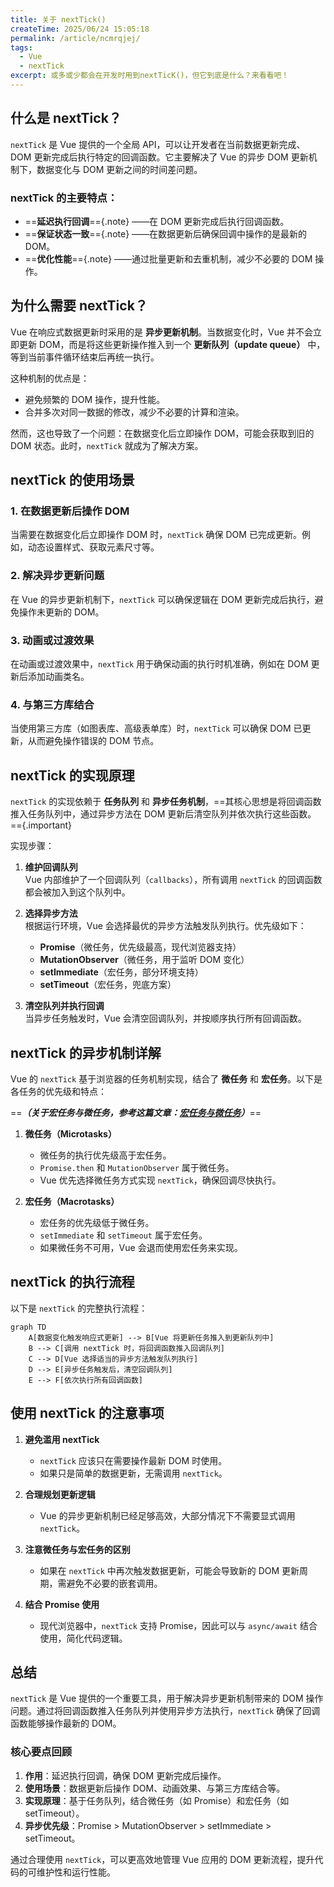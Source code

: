 ```yaml
---
title: 关于 nextTick()
createTime: 2025/06/24 15:05:18
permalink: /article/ncmrqjej/
tags:
  - Vue
  - nextTick
excerpt: 或多或少都会在开发时用到nextTicK()，但它到底是什么？来看看吧！
---
```

## 什么是 nextTick？

`nextTick` 是 Vue 提供的一个全局 API，可以让开发者在当前数据更新完成、DOM 更新完成后执行特定的回调函数。它主要解决了 Vue 的异步 DOM 更新机制下，数据变化与 DOM 更新之间的时间差问题。

### nextTick 的主要特点：
- ==**延迟执行回调**=={.note} ——在 DOM 更新完成后执行回调函数。
- ==**保证状态一致**=={.note} ——在数据更新后确保回调中操作的是最新的 DOM。
- ==**优化性能**=={.note} ——通过批量更新和去重机制，减少不必要的 DOM 操作。


## 为什么需要 nextTick？

Vue 在响应式数据更新时采用的是 **异步更新机制**。当数据变化时，Vue 并不会立即更新 DOM，而是将这些更新操作推入到一个 **更新队列（update queue）** 中，等到当前事件循环结束后再统一执行。

这种机制的优点是：
- 避免频繁的 DOM 操作，提升性能。
- 合并多次对同一数据的修改，减少不必要的计算和渲染。

然而，这也导致了一个问题：在数据变化后立即操作 DOM，可能会获取到旧的 DOM 状态。此时，`nextTick` 就成为了解决方案。


## nextTick 的使用场景

### 1. 在数据更新后操作 DOM
当需要在数据变化后立即操作 DOM 时，`nextTick` 确保 DOM 已完成更新。例如，动态设置样式、获取元素尺寸等。

### 2. 解决异步更新问题
在 Vue 的异步更新机制下，`nextTick` 可以确保逻辑在 DOM 更新完成后执行，避免操作未更新的 DOM。

### 3. 动画或过渡效果
在动画或过渡效果中，`nextTick` 用于确保动画的执行时机准确，例如在 DOM 更新后添加动画类名。

### 4. 与第三方库结合
当使用第三方库（如图表库、高级表单库）时，`nextTick` 可以确保 DOM 已更新，从而避免操作错误的 DOM 节点。

## nextTick 的实现原理

`nextTick` 的实现依赖于 **任务队列** 和 **异步任务机制**，==其核心思想是将回调函数推入任务队列中，通过异步方法在 DOM 更新后清空队列并依次执行这些函数。=={.important}

实现步骤：
1. **维护回调队列**  
   Vue 内部维护了一个回调队列（`callbacks`），所有调用 `nextTick` 的回调函数都会被加入到这个队列中。

2. **选择异步方法**  
   根据运行环境，Vue 会选择最优的异步方法触发队列执行。优先级如下：
   - **Promise**（微任务，优先级最高，现代浏览器支持）
   - **MutationObserver**（微任务，用于监听 DOM 变化）
   - **setImmediate**（宏任务，部分环境支持）
   - **setTimeout**（宏任务，兜底方案）

3. **清空队列并执行回调**  
   当异步任务触发时，Vue 会清空回调队列，并按顺序执行所有回调函数。

## nextTick 的异步机制详解

Vue 的 `nextTick` 基于浏览器的任务机制实现，结合了 **微任务** 和 **宏任务**。以下是各任务的优先级和特点：

==**_（关于宏任务与微任务，参考这篇文章：[宏任务与微任务](/前端开发/宏任务与微任务.md)）_**==

1. **微任务（Microtasks）**  
   - 微任务的执行优先级高于宏任务。
   - `Promise.then` 和 `MutationObserver` 属于微任务。
   - Vue 优先选择微任务方式实现 `nextTick`，确保回调尽快执行。

2. **宏任务（Macrotasks）**  
   - 宏任务的优先级低于微任务。
   - `setImmediate` 和 `setTimeout` 属于宏任务。
   - 如果微任务不可用，Vue 会退而使用宏任务来实现。

## nextTick 的执行流程

以下是 `nextTick` 的完整执行流程：

```mermaid
graph TD
    A[数据变化触发响应式更新] --> B[Vue 将更新任务推入到更新队列中]
    B --> C[调用 nextTick 时，将回调函数推入回调队列]
    C --> D[Vue 选择适当的异步方法触发队列执行]
    D --> E[异步任务触发后，清空回调队列]
    E --> F[依次执行所有回调函数]
```

## 使用 nextTick 的注意事项

1. **避免滥用 nextTick**  
   - `nextTick` 应该只在需要操作最新 DOM 时使用。
   - 如果只是简单的数据更新，无需调用 `nextTick`。

2. **合理规划更新逻辑**  
   - Vue 的异步更新机制已经足够高效，大部分情况下不需要显式调用 `nextTick`。

3. **注意微任务与宏任务的区别**  
   - 如果在 `nextTick` 中再次触发数据更新，可能会导致新的 DOM 更新周期，需避免不必要的嵌套调用。

4. **结合 Promise 使用**  
   - 现代浏览器中，`nextTick` 支持 Promise，因此可以与 `async/await` 结合使用，简化代码逻辑。

## 总结

`nextTick` 是 Vue 提供的一个重要工具，用于解决异步更新机制带来的 DOM 操作问题。通过将回调函数推入任务队列并使用异步方法执行，`nextTick` 确保了回调函数能够操作最新的 DOM。

### 核心要点回顾
1. **作用**：延迟执行回调，确保 DOM 更新完成后操作。
2. **使用场景**：数据更新后操作 DOM、动画效果、与第三方库结合等。
3. **实现原理**：基于任务队列，结合微任务（如 Promise）和宏任务（如 setTimeout）。
4. **异步优先级**：Promise > MutationObserver > setImmediate > setTimeout。

通过合理使用 `nextTick`，可以更高效地管理 Vue 应用的 DOM 更新流程，提升代码的可维护性和运行性能。